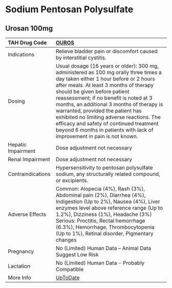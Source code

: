 # Sodium Pentosan Polysulfate

## Urosan 100mg

| TAH Drug Code      | [OUROS](https://www.tahsda.org.tw/drugs/hissearch.php?drug_code=OUROS)                                                                                                                                                                                                                                                                                                                                                                                                                                 |
|:-------------------|:-------------------------------------------------------------------------------------------------------------------------------------------------------------------------------------------------------------------------------------------------------------------------------------------------------------------------------------------------------------------------------------------------------------------------------------------------------------------------------------------------------|
| Indications        | Relieve bladder pain or discomfort caused by interstitial cystitis.                                                                                                                                                                                                                                                                                                                                                                                                                                    |
| Dosing             | Usual dosage (16 years or older): 300 mg, administered as 100 mg orally three times a day taken either 1 hour before or 2 hours after meals. At least 3 months of therapy should be given before patient reassessment; if no benefit is noted at 3 months, an additional 3 months of therapy is warranted, provided the patient has exhibited no limiting adverse reactions. The efficacy and safety of continued treatment beyond 6 months in patients with lack of improvement in pain is not known. |
| Hepatic Impairment | Dose adjustment not necessary                                                                                                                                                                                                                                                                                                                                                                                                                                                                          |
| Renal Impairment   | Dose adjustment not necessary                                                                                                                                                                                                                                                                                                                                                                                                                                                                          |
| Contraindications  | Hypersensitivity to pentosan polysulfate sodium, any structurally related compound, or excipients.                                                                                                                                                                                                                                                                                                                                                                                                     |
| Adverse Effects    | Common: Alopecia (4%), Rash (3%), Abdominal pain (2%), Diarrhea (4%), Indigestion (Up to 2%), Nausea (4%), Liver enzymes level above reference range (Up to 1.2%), Dizziness (1%), Headache (3%) Serious: Proctitis, Rectal hemorrhage (6.3%), Hemorrhage, Thrombocytopenia (Up to 1%), Retinal disorder, Pigmentary changes                                                                                                                                                                           |
| Pregnancy          | No (Limited) Human Data – Animal Data Suggest Low Risk                                                                                                                                                                                                                                                                                                                                                                                                                                                 |
| Lactation          | No (Limited) Human Data - Probably Compatible                                                                                                                                                                                                                                                                                                                                                                                                                                                          |
| More Info          | [UpToDate](https://www.uptodate.com/contents/pentosan-polysulfate-sodium-drug-information)                                                                                                                                                                                                                                                                                                                                                                                                             |

